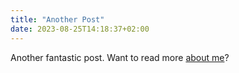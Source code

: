 ```yaml
---
title: "Another Post"
date: 2023-08-25T14:18:37+02:00
---
```


Another fantastic post. Want to read more [about me](/about)?
